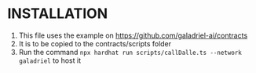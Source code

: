 # INSTALLATION

1. This file uses the example on https://github.com/galadriel-ai/contracts
2. It is to be copied to the contracts/scripts folder
3. Run the command `npx hardhat run scripts/callDalle.ts --network galadriel` to host it
